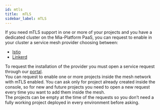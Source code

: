 ```yaml
---
id: mtls
title:  mTLS
sidebar_label: mTLS
---
```

If you need mTLS support in one or more of your projects and you have a dedicated cluster on the Mia-Platform PaaS,
you can request to enable in your cluster a service mesh provider choosing between:

- [Istio]
- [Linkerd]

To request the installation of the provider you must open a service request through our [portal].  
You can request to enable one or more projects inside the mesh network with mTLS enabled.
You can ask only for project already created inside the console,
so for new and future projects you need to open a new request every time you want to add them inside the mesh.  
The projects can be empty at the time of the requests so you don’t need a fully working project deployed
in every environment before asking.

[istio]: https://istio.io
[linkerd]: https://linkerd.io
[portal]: https://makeitapp.atlassian.net/servicedesk/customer/portal/21
